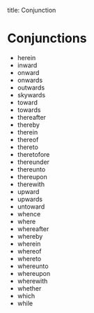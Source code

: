 title: Conjunction

# **Conjunctions**


* herein
* inward
* onward
* onwards
* outwards
* skywards
* toward
* towards
* thereafter
* thereby
* therein
* thereof
* thereto
* theretofore
* thereunder
* thereunto
* thereupon
* therewith
* upward
* upwards
* untoward
* whence
* where
* whereafter
* whereby
* wherein
* whereof
* whereto
* whereunto
* whereupon
* wherewith
* whether
* which
* while
